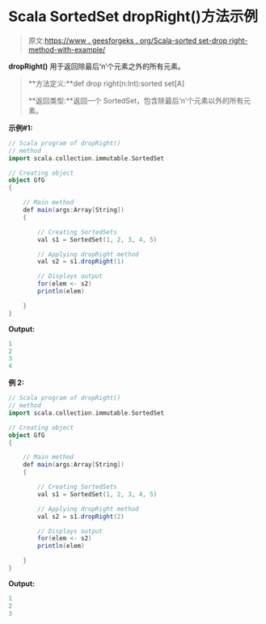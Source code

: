 # Scala SortedSet dropRight()方法示例

> 原文:[https://www . geesforgeks . org/Scala-sorted set-drop right-method-with-example/](https://www.geeksforgeeks.org/scala-sortedset-dropright-method-with-example/)

**dropRight()** 用于返回除最后‘n’个元素之外的所有元素。

> **方法定义:**def drop right(n:Int):sorted set[A]
> 
> **返回类型:**返回一个 SortedSet，包含除最后‘n’个元素以外的所有元素。

**示例#1:**

```scala
// Scala program of dropRight()
// method
import scala.collection.immutable.SortedSet 

// Creating object 
object GfG 
{ 

    // Main method 
    def main(args:Array[String]) 
    { 

        // Creating SortedSets 
        val s1 = SortedSet(1, 2, 3, 4, 5)

        // Applying dropRight method 
        val s2 = s1.dropRight(1) 

        // Displays output 
        for(elem <- s2)  
        println(elem) 

    } 
} 
```

**Output:**

```scala
1
2
3
4

```

**例 2:**

```scala
// Scala program of dropRight()
// method
import scala.collection.immutable.SortedSet 

// Creating object 
object GfG 
{ 

    // Main method 
    def main(args:Array[String]) 
    { 

        // Creating SortedSets 
        val s1 = SortedSet(1, 2, 3, 4, 5)

        // Applying dropRight method 
        val s2 = s1.dropRight(2) 

        // Displays output 
        for(elem <- s2)  
        println(elem) 

    } 
} 
```

**Output:**

```scala
1
2
3

```